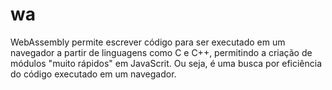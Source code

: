 # wa

WebAssembly permite escrever código para ser executado em um navegador a partir de linguagens como C e C++, permitindo a criação de módulos 
"muito rápidos" em JavaScrit. Ou seja, é uma busca por eficiência do código executado em um navegador.
